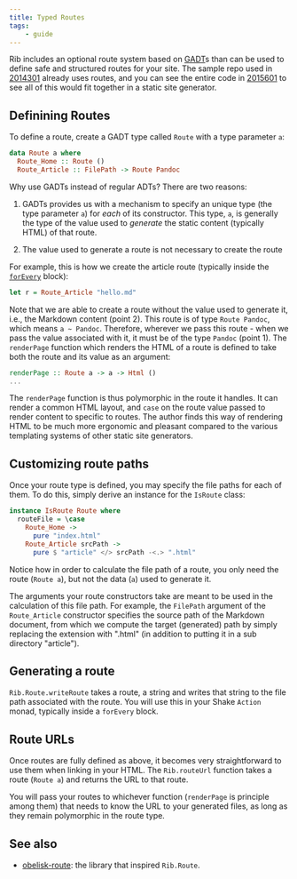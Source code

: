 ```yaml
---
title: Typed Routes
tags:
    - guide
---
```


Rib includes an optional route system based on
[GADT](https://ghc.gitlab.haskell.org/ghc/doc/users_guide/exts/gadt.html)s than
can be used to define safe and structured routes for your site. The sample repo
used in [2014301](zcf:/) already uses routes, and you can see the entire code in
[2015601](zcf:/) to see all of this would fit together in a static site
generator.


## Definining Routes

To define a route, create a GADT type called `Route` with a type parameter `a`:


```haskell
data Route a where
  Route_Home :: Route ()
  Route_Article :: FilePath -> Route Pandoc
```

Why use GADTs instead of regular ADTs? There are two reasons:

1. GADTs provides us with a mechanism to specify an unique type (the type
   parameter `a`) for *each* of its constructor. This type, `a`, is generally
   the type of the value used to *generate* the static content (typically HTML)
   of that route.

2. The value used to generate a route is not necessary to create the route

For example, this is how we create the article route (typically inside the
[`forEvery`](http://hackage.haskell.org/package/rib-0.8.0.0/docs/Rib-Shake.html#v:forEvery) block):

```haskell
let r = Route_Article "hello.md"
```

Note that we are able to create a route without the value used to generate it,
i.e., the Markdown content (point 2). This route is of type `Route Pandoc`,
which means `a ~ Pandoc`. Therefore, wherever we pass this route - when we pass
the value associated with it, it must be of the type `Pandoc` (point 1). The
`renderPage` function which renders the HTML of a route is defined to take both
the route and its value as an argument:


```haskell
renderPage :: Route a -> a -> Html ()
...
```

The `renderPage` function is thus polymorphic in the route it handles. It can
render a common HTML layout, and `case` on the route value passed to render
content to specific to routes. The author finds this way of rendering HTML to be
much more ergonomic and pleasant compared to the various templating systems of
other static site generators.

## Customizing route paths

Once your route type is defined, you may specify the file paths for each of
them. To do this, simply derive an instance for the `IsRoute` class:

```haskell
instance IsRoute Route where
  routeFile = \case
    Route_Home ->
      pure "index.html"
    Route_Article srcPath ->
      pure $ "article" </> srcPath -<.> ".html"
```

Notice how in order to calculate the file path of a route, you only need the route
(`Route a`), but not the data (`a`) used to generate it. 

The arguments your route constructors take are meant to be used in the
calculation of this file path. For example, the `FilePath` argument of the
`Route_Article` constructor specifies the source path of the Markdown document,
from which we compute the target (generated) path by simply replacing the
extension with ".html" (in addition to putting it in a sub directory "article").

## Generating a route

`Rib.Route.writeRoute` takes a route, a string and writes that string to the
file path associated with the route. You will use this in your Shake `Action`
monad, typically inside a `forEvery` block.

## Route URLs

Once routes are fully defined as above, it becomes very straightforward to use
them when linking in your HTML. The `Rib.routeUrl` function takes a route
(`Route a`) and returns the URL to that route. 

You will pass your routes to whichever function (`renderPage` is principle among
them) that needs to know the URL to your generated files, as long as they remain
polymorphic in the route type.

## See also

- [obelisk-route](https://old.reddit.com/r/haskell/comments/fsgqd6/monthly_hask_anything_april_2020/fm6esky/?context=3):
  the library that inspired `Rib.Route`.
